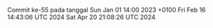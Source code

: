 Commit ke-55 pada tanggal Sun Jan 01 14:00 2023 +0100
Fri Feb 16 14:43:06 UTC 2024
Sat Apr 20 21:08:26 UTC 2024
